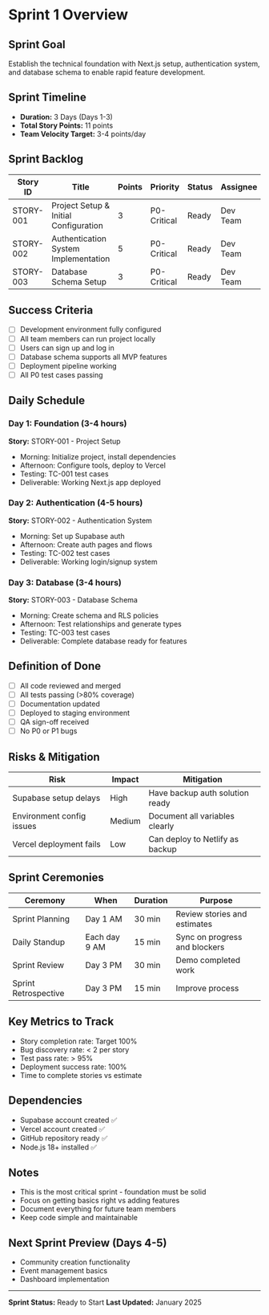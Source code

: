 # Sprint 1 Overview

## Sprint Goal

Establish the technical foundation with Next.js setup, authentication system, and database schema to enable rapid feature development.

## Sprint Timeline

- **Duration:** 3 Days (Days 1-3)
- **Total Story Points:** 11 points
- **Team Velocity Target:** 3-4 points/day

## Sprint Backlog

| Story ID  | Title                                 | Points | Priority    | Status | Assignee |
| --------- | ------------------------------------- | ------ | ----------- | ------ | -------- |
| STORY-001 | Project Setup & Initial Configuration | 3      | P0-Critical | Ready  | Dev Team |
| STORY-002 | Authentication System Implementation  | 5      | P0-Critical | Ready  | Dev Team |
| STORY-003 | Database Schema Setup                 | 3      | P0-Critical | Ready  | Dev Team |

## Success Criteria

- [ ] Development environment fully configured
- [ ] All team members can run project locally
- [ ] Users can sign up and log in
- [ ] Database schema supports all MVP features
- [ ] Deployment pipeline working
- [ ] All P0 test cases passing

## Daily Schedule

### Day 1: Foundation (3-4 hours)

**Story:** STORY-001 - Project Setup

- Morning: Initialize project, install dependencies
- Afternoon: Configure tools, deploy to Vercel
- Testing: TC-001 test cases
- Deliverable: Working Next.js app deployed

### Day 2: Authentication (4-5 hours)

**Story:** STORY-002 - Authentication System

- Morning: Set up Supabase auth
- Afternoon: Create auth pages and flows
- Testing: TC-002 test cases
- Deliverable: Working login/signup system

### Day 3: Database (3-4 hours)

**Story:** STORY-003 - Database Schema

- Morning: Create schema and RLS policies
- Afternoon: Test relationships and generate types
- Testing: TC-003 test cases
- Deliverable: Complete database ready for features

## Definition of Done

- [ ] All code reviewed and merged
- [ ] All tests passing (>80% coverage)
- [ ] Documentation updated
- [ ] Deployed to staging environment
- [ ] QA sign-off received
- [ ] No P0 or P1 bugs

## Risks & Mitigation

| Risk                      | Impact | Mitigation                      |
| ------------------------- | ------ | ------------------------------- |
| Supabase setup delays     | High   | Have backup auth solution ready |
| Environment config issues | Medium | Document all variables clearly  |
| Vercel deployment fails   | Low    | Can deploy to Netlify as backup |

## Sprint Ceremonies

| Ceremony             | When          | Duration | Purpose                       |
| -------------------- | ------------- | -------- | ----------------------------- |
| Sprint Planning      | Day 1 AM      | 30 min   | Review stories and estimates  |
| Daily Standup        | Each day 9 AM | 15 min   | Sync on progress and blockers |
| Sprint Review        | Day 3 PM      | 30 min   | Demo completed work           |
| Sprint Retrospective | Day 3 PM      | 15 min   | Improve process               |

## Key Metrics to Track

- Story completion rate: Target 100%
- Bug discovery rate: < 2 per story
- Test pass rate: > 95%
- Deployment success rate: 100%
- Time to complete stories vs estimate

## Dependencies

- Supabase account created ✅
- Vercel account created ✅
- GitHub repository ready ✅
- Node.js 18+ installed ✅

## Notes

- This is the most critical sprint - foundation must be solid
- Focus on getting basics right vs adding features
- Document everything for future team members
- Keep code simple and maintainable

## Next Sprint Preview (Days 4-5)

- Community creation functionality
- Event management basics
- Dashboard implementation

---

**Sprint Status:** Ready to Start
**Last Updated:** January 2025
